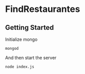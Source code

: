 # FindRestaurantes

## Getting Started

Initialize mongo

```
mongod
```
And then start the server

```
node index.js
```
